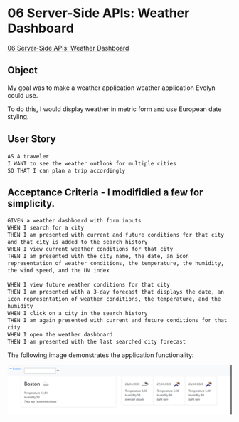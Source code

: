 # 06 Server-Side APIs: Weather Dashboard

[06 Server-Side APIs: Weather Dashboard](https://timansy.github.io/06_homework/docs/06/index.html)

## Object

My goal was to make a weather application weather application Evelyn could use.

To do this, I would display weather in metric form and use European date styling. 

## User Story

```
AS A traveler
I WANT to see the weather outlook for multiple cities
SO THAT I can plan a trip accordingly
```

## Acceptance Criteria - I modifidied a few for simplicity.

```
GIVEN a weather dashboard with form inputs
WHEN I search for a city
THEN I am presented with current and future conditions for that city and that city is added to the search history
WHEN I view current weather conditions for that city
THEN I am presented with the city name, the date, an icon representation of weather conditions, the temperature, the humidity, the wind speed, and the UV index

WHEN I view future weather conditions for that city
THEN I am presented with a 3-day forecast that displays the date, an icon representation of weather conditions, the temperature, and the humidity
WHEN I click on a city in the search history
THEN I am again presented with current and future conditions for that city
WHEN I open the weather dashboard
THEN I am presented with the last searched city forecast
```

The following image demonstrates the application functionality:

![weather dashboard demo](./Assets/2020-04-25_12_11_02-Zoom.png)

